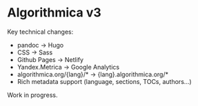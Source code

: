# Algorithmica v3

Key technical changes:

* pandoc -> Hugo
* CSS -> Sass
* Github Pages -> Netlify
* Yandex.Metrica -> Google Analytics
* algorithmica.org/{lang}/* -> {lang}.algorithmica.org/*
* Rich metadata support (language, sections, TOCs, authors...)

Work in progress.
